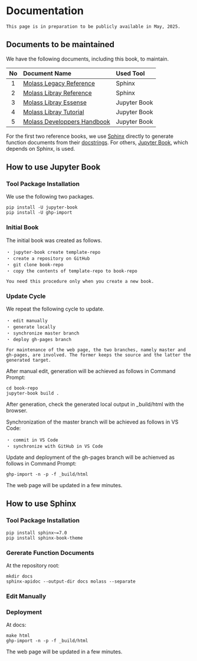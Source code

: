 # Documentation

```{warning}
This page is in preparation to be publicly available in May, 2025.
```

## Documents to be maintained

We have the following documents, including this book, to maintain.

|No |   Document Name           | Used Tool |
|:-:|:--------------------------|:-----------|
| 1 |[Molass Legacy Reference](https://freesemt.github.io/molass-legacy/)|Sphinx      |
| 2 |[Molass Libray Reference](https://freesemt.github.io/molass-library/)|Sphinx      |
| 3 |[Molass Libray Essense](https://freesemt.github.io/molass-essense/)      |Jupyter Book|
| 4 |[Molass Libray Tutorial](https://freesemt.github.io/molass-tutorial/)     |Jupyter Book|
| 5 |[Molass Developpers Handbook](https://freesemt.github.io/molass-develop/)|Jupyter Book|

For the first two reference books, we use [Sphinx](https://github.com/sphinx-doc/sphinx) directly to generate function documents from their [docstrings](https://peps.python.org/pep-0257/). For others, [Jupyter Book](https://github.com/jupyter-book/jupyter-book), which depends on Sphinx, is used.

## How to use Jupyter Book

### Tool Package Installation

We use the following two packages.

```
pip install -U jupyter-book
pip install -U ghp-import
```

### Initial Book

The initial book was created as follows.

    ・ jupyter-book create template-repo
    ・ create a repository on GitHub
    ・ git clone book-repo
    ・ copy the contents of template-repo to book-repo

```{note}
You need this procedure only when you create a new book.
```

### Update Cycle

We repeat the following cycle to update.

    ・ edit manually
    ・ generate locally
    ・ synchronize master branch
    ・ deploy gh-pages branch

```{note}
For maintenance of the web page, the two branches, namely master and gh-pages, are involved. The former keeps the source and the latter the generated target.
```

After manual edit, generation will be achieved as follows in Command Prompt:

```none
cd book-repo
jupyter-book build .
```

After generation, check the generated local output in _build/html with the browser.

Synchronization of the master branch will be achieved as follows in VS Code:

    ・ commit in VS Code
    ・ synchronize with GitHub in VS Code

Update and deployment of the gh-pages branch will be achienved as follows in Command Prompt:

```none
ghp-import -n -p -f _build/html
```

The web page will be updated in a few minutes.

## How to use Sphinx

### Tool Package Installation

```none
pip install sphinx~=7.0 
pip install sphinx-book-theme
```

### Gererate Function Documents

At the repository root:

```none
mkdir docs
sphinx-apidoc --output-dir docs molass --separate
```

### Edit Manually



### Deployment

At docs:

```none
make html
ghp-import -n -p -f _build/html
```

The web page will be updated in a few minutes.